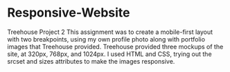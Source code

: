 # Responsive-Website
Treehouse Project 2
This assignment was to create a mobile-first layout with two breakpoints, 
using my own profile photo along with portfolio images that Treehouse provided.
Treehouse provided three mockups of the site, at 320px, 768px, and 1024px.  I used HTML 
and CSS, trying out the srcset and sizes attributes to make the images responsive.

